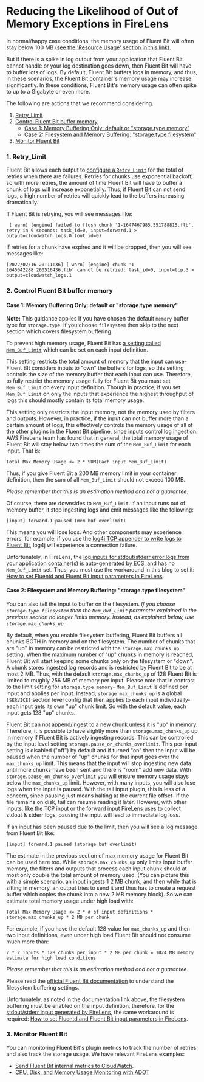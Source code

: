# Reducing the Likelihood of Out of Memory Exceptions in FireLens

In normal/happy case conditions, the memory usage of Fluent Bit will often stay below 100 MB ([see the 'Resource Usage' section in this link](https://aws.amazon.com/blogs/containers/under-the-hood-firelens-for-amazon-ecs-tasks/)). 

But if there is a spike in log output from your application that Fluent Bit cannot handle or your log destination goes down, then Fluent Bit will have to buffer lots of logs. By default, Fluent Bit buffers logs in memory, and thus, in these scenarios, the Fluent Bit container's memory usage may increase significantly. In these conditions, Fluent Bit's memory usage can often spike to up to a Gigabyte or even more. 

The following are actions that we recommend considering. 

1. [Retry_Limit](#1-retry_limit)
2. [Control Fluent Bit buffer memory](#2-control-fluent-bit-buffer-memory)
    - [Case 1: Memory Buffering Only: default or "storage.type memory"](#case-1-memory-buffering-only-default-or-storagetype-memory)
    - [Case 2: Filesystem and Memory Buffering: "storage.type filesystem"](#case-2-filesystem-and-memory-buffering-storagetype-filesystem)
3. [Monitor Fluent Bit](#3-monitor-fluent-bit)


### 1. Retry_Limit

Fluent Bit allows each output to [configure a `Retry_Limit`](https://docs.fluentbit.io/manual/administration/scheduling-and-retries) for the total of retries when there are failures. Retries for chunks use exponential backoff, so with more retries, the amount of time Fluent Bit will have to buffer a chunk of logs will increase exponetially. Thus, if Fluent Bit can not send logs, a high number of retries will quickly lead to the buffers increasing dramatically. 

If Fluent Bit is retrying, you will see messages like:

```
 [ warn] [engine] failed to flush chunk '1-1647467985.551788815.flb', retry in 9 seconds: task_id=0, input=forward.1 > output=cloudwatch_logs.0 (out_id=0)
```

If retries for a chunk have expired and it will be dropped, then you will see messages like:

```
[2022/02/16 20:11:36] [ warn] [engine] chunk '1-1645042288.260516436.flb' cannot be retried: task_id=0, input=tcp.3 > output=cloudwatch_logs.1
```

### 2. Control Fluent Bit buffer memory

#### Case 1: Memory Buffering Only: default or "storage.type memory"

**Note:** This guidance applies if you have chosen the default `memory` buffer type for `storage.type`. If you choose `filesystem` then skip to the next section which covers filesystem buffering.

To prevent high memory usage, Fluent Bit has [a setting called `Mem_Buf_Limit`](https://docs.fluentbit.io/manual/administration/backpressure) which can be set on each input definition. 

This setting restricts the total amount of memory that the input can use- Fluent BIt considers inputs to "own" the buffers for logs, so this setting controls the size of the memory buffer that each input can use. Therefore, to fully restrict the memory usage fully for Fluent Bit you must set `Mem_Buf_Limit` on every input definition. Though in practice, if you set `Mem_Buf_Limit` on only the inputs that experience the highest throughput of logs this should mostly contain its total memory usage. 

This setting only restricts the input memory, not the memory used by filters and outputs. However, in practice, if the input can not buffer more than a certain amount of logs, this effectively controls the memory usage of all of the other plugins in the Fluent Bit pipeline, since inputs control log ingestion. AWS FireLens team has found that in general, the total memory usage of Fluent Bit will stay below two times the sum of the `Mem_Buf_Limit` for each input. That is:

```
Total Max Memory Usage <= 2 * SUM(Each input Mem_Buf_Limit)
```

Thus, if you give Fluent Bit a 200 MB memory limit in your container definition, then the sum of all `Mem_Buf_Limit` should not exceed 100 MB. 

*Please remember that this is an estimation method and not a guarantee*.

Of course, there are downsides to `Mem_Buf_Limit`. If an input runs out of memory buffer, it stop ingesting logs and emit messages like the following:

```
[input] forward.1 paused (mem buf overlimit)
```

This means you will lose logs. And other components may experience errors, for example, if you use the [log4j TCP appender to write logs to Fluent Bit](https://github.com/aws-samples/amazon-ecs-firelens-examples/tree/mainline/examples/fluent-bit/ecs-log-collection), log4j will experience a connection failure. 

Unfortunately, in FireLens, the [log inputs for stdout/stderr error logs from your application container(s) is auto-generated by ECS](https://aws.amazon.com/blogs/containers/under-the-hood-firelens-for-amazon-ecs-tasks/), and has no `Mem_Buf_Limit` set. Thus, you must use the workaround in this blog to set it: [How to set Fluentd and Fluent Bit input parameters in FireLens](https://aws.amazon.com/blogs/containers/how-to-set-fluentd-and-fluent-bit-input-parameters-in-firelens/).

#### Case 2: Filesystem and Memory Buffering: "storage.type filesystem"

You can also tell the input to buffer on the filesystem. *If you choose `storage.type filesystem` then the `Mem_Buf_Limit` parameter explained in the previous section no longer limits memory. Instead, as explained below, use `storage.max_chunks_up`*.

By default, when you enable filesystem buffering, Fluent Bit buffers all chunks BOTH in memory and on the filesystem. The number of chunks that are "up" in memory can be restricted with the `storage.max_chunks_up` setting. When the maximum number of "up" chunks in memory is reached, Fluent Bit will start keeping some chunks only on the filesystem or "down". A chunk stores ingested log records and is restricted by Fluent Bit to be at most 2 MB. Thus, with the default `storage.max_chunks_up` of 128 Fluent Bit is limited to roughly 256 MB of memory per input. Please note that in contrast to the limit setting for `storage.type memory`- `Mem_Buf_Limit` is defined per input and applies per input. Instead, `storage.max_chunks_up` is a global `[SERVICE]` section level config that then applies to each input individually- each input gets its own "up" chunk limit. So with the default value, each input gets 128 "up" chunks. 

Fluent Bit can not append/ingest to a new chunk unless it is "up" in memory. Therefore, it is possible to have slightly more than `storage.max_chunks_up` up in memory if Fluent Bit is actively ingesting records. This can be controlled by the input level setting `storage.pause_on_chunks_overlimit`. This per-input setting is disabled ("off") by default and if turned "on" then the input will be paused when the number of "up" chunks for that input goes over the `max_chunks_up` limit. This means that the input will stop ingesting new data until more chunks have been sent and there is "room" add new data. With `storage.pause_on_chunks_overlimit` you will ensure memory usage stays below the `max_chunks_up` limit. However, with many inputs, you will also lose logs when the input is paused. With the tail input plugin, this is less of a concern, since pausing just means halting at the current file offset- if the file remains on disk, tail can resume reading it later. However, with other inputs, like the TCP input or the forward input FireLens uses to collect stdout & stderr logs, pausing the input will lead to immediate log loss. 

If an input has been paused due to the limit, then you will see a log message from Fluent Bit like:

```
[input] forward.1 paused (storage buf overlimit)
```

The estimate in the previous section of max memory usage for Fluent Bit can be used here too. While `storage.max_chunks_up` only limits input buffer memory, the filters and outputs that process each input chunk should at most only double the total amount of memory used. (You can picture this with a simple scenario, an input ingests 1 2 MB chunk, and then while that is sitting in memory, an output tries to send it and thus has to create a request buffer which copies the chunk into a new 2 MB memory block). So we can estimate total memory usage under high load with:

```
Total Max Memory Usage <= 2 * # of input definitions * storage.max_chunks_up * 2 MB per chunk
```

For example, if you have the default 128 value for `max_chunks_up` and then two input definitions, even under high load Fluent Bit should not consume much more than:

```
2 * 2 inputs * 128 chunks per input * 2 MB per chunk = 1024 MB memory estimate for high load conditions
```

*Please remember that this is an estimation method and not a guarantee*.

Please read the [official Fluent Bit documentation](https://docs.fluentbit.io/manual/administration/buffering-and-storage) to understand the filesystem buffering settings.

Unfortunately, as noted in the documentation link above, the filesystem buffering must be enabled on the input definition, therefore, for the [stdout/stderr input generated by FireLens](https://aws.amazon.com/blogs/containers/under-the-hood-firelens-for-amazon-ecs-tasks/), the same workaround is required: [How to set Fluentd and Fluent Bit input parameters in FireLens](https://aws.amazon.com/blogs/containers/how-to-set-fluentd-and-fluent-bit-input-parameters-in-firelens/).

### 3. Monitor Fluent Bit

You can monitoring Fluent Bit's plugin metrics to track the number of retries and also track the storage usage. 
We have relevant FireLens examples: 
- [Send Fluent Bit internal metrics to CloudWatch](https://github.com/aws-samples/amazon-ecs-firelens-examples/tree/mainline/examples/fluent-bit/send-fb-internal-metrics-to-cw).
- [CPU, Disk, and Memory Usage Monitoring with ADOT](https://github.com/aws-samples/amazon-ecs-firelens-examples/tree/mainline/examples/fluent-bit/adot-resource-monitoring)